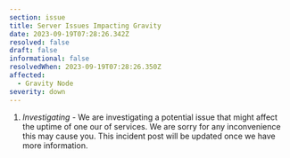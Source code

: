 ```yaml
---
section: issue
title: Server Issues Impacting Gravity
date: 2023-09-19T07:28:26.342Z
resolved: false
draft: false
informational: false
resolvedWhen: 2023-09-19T07:28:26.350Z
affected:
  - Gravity Node
severity: down
---
```

1. *Investigating* - We are investigating a potential issue that might affect the uptime of one our of services. We are sorry for any inconvenience this may cause you. This incident post will be updated once we have more information.